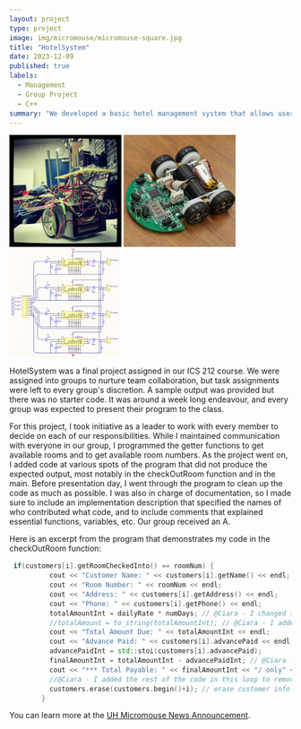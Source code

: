 ```yaml
---
layout: project
type: project
image: img/micromouse/micromouse-square.jpg
title: "HotelSystem"
date: 2023-12-09
published: true
labels:
  - Management
  - Group Project
  - C++
summary: "We developed a basic hotel management system that allows users to add new rooms with features and search available rooms, check in and check out, search customer, and generate guest reports."
---
```


<div class="text-center p-4">
  <img width="200px" src="../img/micromouse/micromouse-robot.png" class="img-thumbnail" >
  <img width="200px" src="../img/micromouse/micromouse-robot-2.jpg" class="img-thumbnail" >
  <img width="200px" src="../img/micromouse/micromouse-circuit.png" class="img-thumbnail" >
</div>

HotelSystem was a final project assigned in our ICS 212 course. We were assigned into groups to nurture team collaboration, but task assignments were left to every group's discretion. A sample output was provided but there was no starter code. It was around a week long endeavour, and every group was expected to present their program to the class.

For this project, I took initiative as a leader to work with every member to decide on each of our responsibilities. While I maintained communication with everyone in our group, I programmed the getter functions to get available rooms and to get available room numbers. As the project went on, I added code at various spots of the program that did not produce the expected output, most notably in the checkOutRoom function and in the main. Before presentation day, I went through the program to clean up the code as much as possible. I was also in charge of documentation, so I made sure to include an implementation description that specified the names of who contributed what code, and to include comments that explained essential functions, variables, etc. Our group received an A.

Here is an excerpt from the program that demonstrates my code in the checkOutRoom function:

```cpp
 if(customers[i].getRoomCheckedInto() == roomNum) {
          cout << "Customer Name: " << customers[i].getName() << endl;
          cout << "Room Number: " << roomNum << endl;
          cout << "Address: " << customers[i].getAddress() << endl;
          cout << "Phone: " << customers[i].getPhone() << endl;
          totalAmountInt = dailyRate * numDays; // @Ciara - I changed this, lmk if it works
          //totalAmount = to_string(totalAmountInt); // @Ciara - I added this instead, lmk if we need this
          cout << "Total Amount Due: " << totalAmountInt << endl;
          cout << "Advance Paid: " << customers[i].advancePaid << endl;
          advancePaidInt = std::stoi(customers[i].advancePaid);
          finalAmountInt = totalAmountInt - advancePaidInt; // @Ciara - I changed it to the int form of final amount, in case errors happen with calculations using string = int - int , so it's int = int - int instead
          cout << "*** Total Payable: " << finalAmountInt << "/ only" << endl; // prints string
          //@Ciara - I added the rest of the code in this loop to remove customer data
          customers.erase(customers.begin()+i); // erase customer info at the element 0+i
        }
```

You can learn more at the [UH Micromouse News Announcement](https://manoa.hawaii.edu/news/article.php?aId=2857).
